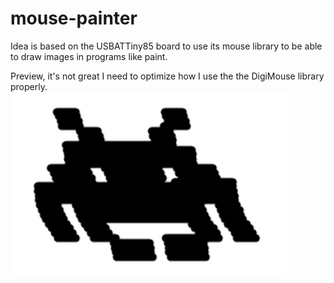 # mouse-painter

Idea is based on the USBATTiny85 board to use its mouse library to be able to draw images in programs like paint.

Preview, it's not great I need to optimize how I use the the DigiMouse library properly.
![Space Invader demo](https://github.com/EdwardBrodskiy/mouse-painter/blob/master/space-invader-demo.png)
